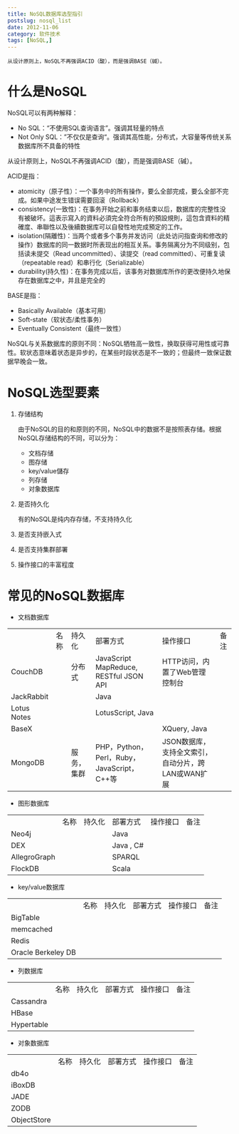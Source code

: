 ```yaml
---
title: NoSQL数据库选型指引
postslug: nosql_list
date: 2012-11-06
category: 软件技术
tags: [NoSQL,]
---
```


    从设计原则上，NoSQL不再强调ACID（酸），而是强调BASE（碱）。

# 什么是NoSQL

NoSQL可以有两种解释：

- No SQL：“不使用SQL查询语言”。强调其轻量的特点
- Not Only SQL：”不仅仅是查询“。强调其高性能，分布式，大容量等传统关系数据库所不具备的特性

从设计原则上，NoSQL不再强调ACID（酸），而是强调BASE（碱）。

ACID是指：

- atomicity（原子性）：一个事务中的所有操作，要么全部完成，要么全部不完成。如果中途发生错误需要回滚（Rollback）
- consistency(一致性)：在事务开始之前和事务结束以后，数据库的完整性没有被破坏。這表示寫入的資料必須完全符合所有的預設規則，這包含資料的精確度、串聯性以及後續数据库可以自發性地完成預定的工作。
- isolation(隔離性)：当两个或者多个事务并发访问（此处访问指查询和修改的操作）数据库的同一数据时所表现出的相互关系。事务隔离分为不同级别，包括读未提交（Read uncommitted）、读提交（read committed）、可重复读（repeatable read）和串行化（Serializable）
- durability(持久性)：在事务完成以后，该事务对数据库所作的更改便持久地保存在数据库之中，并且是完全的


BASE是指：

- Basically Available（基本可用）
- Soft-state（软状态/柔性事务）
- Eventually Consistent（最终一致性）


NoSQL与关系数据库的原则不同：NoSQL牺牲高一致性，换取获得可用性或可靠性。软状态意味着状态是异步的，在某些时段状态是不一致的；但最终一致保证数据早晚会一致。


# NoSQL选型要素

1. 存储结构

   由于NoSQL的目的和原则的不同，NoSQL中的数据不是按照表存储。根据NoSQL存储结构的不同，可以分为：

   - 文档存储
   - 图存储
   - key/value儲存
   - 列存储
   - 对象数据库

2. 是否持久化

   有的NoSQL是纯内存存储，不支持持久化

3. 是否支持嵌入式
4. 是否支持集群部署
5. 操作接口的丰富程度


# 常见的NoSQL数据库

- 文档数据库

<table>
<th><td>名称</td><td>持久化</td><td>部署方式</td><td>操作接口</td><td>备注</td></th>
<tr><td>CouchDB</td><td></td><td>分布式</td><td>JavaScript MapReduce, RESTful JSON API</td><td>HTTP访问，内置了Web管理控制台</td></tr>
<tr><td>JackRabbit</td><td></td><td></td><td>Java</td><td></td></tr>
<tr><td>Lotus Notes</td><td></td><td></td><td>LotusScript, Java</td><td></td></tr>
<tr><td>BaseX</td><td></td><td></td><td></td><td>XQuery, Java</td><td></td></tr>
<tr><td>MongoDB</td><td></td><td>服务，集群</td><td>PHP，Python，Perl，Ruby，JavaScript，C++等</td><td>JSON数据库，支持全文索引，自动分片，跨LAN或WAN扩展</td></tr>
</table>

- 图形数据库

<table>
<th><td>名称</td><td>持久化</td><td>部署方式</td><td>操作接口</td><td>备注</td></th>
<tr><td>Neo4j</td><td></td><td></td><td>Java</td><td></td></tr>
<tr><td>DEX</td><td></td><td></td><td>Java , C#</td><td></td></tr>
<tr><td>AllegroGraph</td><td></td><td></td><td>SPARQL</td><td></td></tr>
<tr><td>FlockDB</td><td></td><td></td><td>Scala</td><td></td></tr>
</table>

- key/value数据库

<table>
<th><td>名称</td><td>持久化</td><td>部署方式</td><td>操作接口</td><td>备注</td></th>
<tr><td>BigTable</td><td></td><td></td><td></td><td></td></tr>
<tr><td>memcached</td><td></td><td></td><td></td><td></td></tr>
<tr><td>Redis</td><td></td><td></td><td></td><td></td></tr>
<tr><td>Oracle Berkeley DB</td><td></td><td></td><td></td><td></td></tr>
</table>



- 列数据库

<table>
<th><td>名称</td><td>持久化</td><td>部署方式</td><td>操作接口</td><td>备注</td></th>
<tr><td>Cassandra</td><td></td><td></td><td></td><td></td></tr>
<tr><td>HBase</td><td></td><td></td><td></td><td></td></tr>
<tr><td>Hypertable</td><td></td><td></td><td></td><td></td></tr>
</table>

- 对象数据库

<table>
<th><td>名称</td><td>持久化</td><td>部署方式</td><td>操作接口</td><td>备注</td></th>
<tr><td>db4o</td><td></td><td></td><td></td><td></td></tr>
<tr><td>iBoxDB</td><td></td><td></td><td></td><td></td></tr>
<tr><td>JADE</td><td></td><td></td><td></td><td></td></tr>
<tr><td>ZODB</td><td></td><td></td><td></td><td></td></tr>
<tr><td>ObjectStore</td><td></td><td></td><td></td><td></td></tr>
</table>
